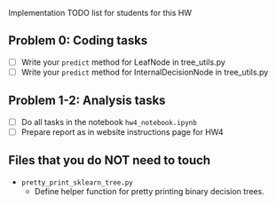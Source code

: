 Implementation TODO list for students for this HW

## Problem 0: Coding tasks

* [ ] Write your `predict` method for LeafNode in tree_utils.py
* [ ] Write your `predict` method for InternalDecisionNode in tree_utils.py

## Problem 1-2: Analysis tasks

* [ ] Do all tasks in the notebook `hw4_notebook.ipynb` 
* [ ] Prepare report as in website instructions page for HW4

## Files that you do NOT need to touch

* `pretty_print_sklearn_tree.py`
  * Define helper function for pretty printing binary decision trees.
